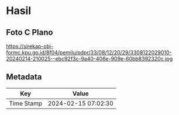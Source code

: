 # Hasil

## Foto C Plano

https://sirekap-obj-formc.kpu.go.id/8f04/pemilu/pdpr/33/08/12/20/29/3308122029010-20240214-210025--ebc92f3c-9a40-406e-909e-60bb8392320c.jpg


## Metadata

| Key        | Value               |
| ---------- | ------------------- |
| Time Stamp | 2024-02-15 07:02:30 |



